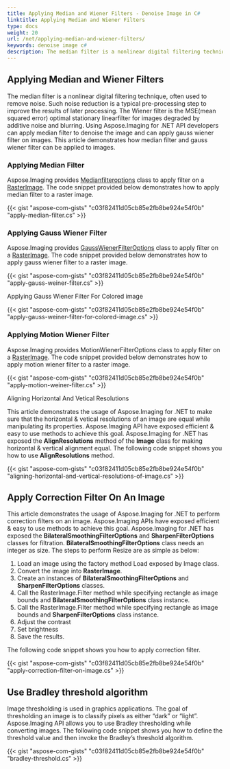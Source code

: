 ```yaml
---
title: Applying Median and Wiener Filters - Denoise Image in C#
linktitle: Applying Median and Wiener Filters
type: docs
weight: 20
url: /net/applying-median-and-wiener-filters/
keywords: denoise image c#
description: The median filter is a nonlinear digital filtering technique, often used to remove noise. Using C# Image Processing Library developers can apply median filter to denoise the image and can apply gauss wiener filter on images.
---
```


## **Applying Median and Wiener Filters**
The median filter is a nonlinear digital filtering technique, often used to remove noise. Such noise reduction is a typical pre-processing step to improve the results of later processing. The Wiener filter is the MSE(mean squared error) optimal stationary linearfilter for images degraded by additive noise and blurring. Using Aspose.Imaging for .NET API developers can apply median filter to denoise the image and can apply gauss wiener filter on images. This article demonstrates how median filter and gauss wiener filter can be applied to images.
### **Applying Median Filter**
Aspose.Imaging provides [Medianfilteroptions](https://reference.aspose.com/imaging/net/aspose.imaging.imagefilters.filteroptions/medianfilteroptions) class to apply filter on a [RasterImage](https://reference.aspose.com/imaging/net/aspose.imaging/rasterimage). The code snippet provided below demonstrates how to apply median filter to a raster image.

{{< gist "aspose-com-gists" "c03f82411d05cb85e2fb8be924e54f0b" "apply-median-filter.cs" >}}
### **Applying Gauss Wiener Filter**
Aspose.Imaging provides [GaussWienerFilterOptions](https://reference.aspose.com/imaging/net/aspose.imaging.imagefilters.filteroptions/gausswienerfilteroptions) class to apply filter on a [RasterImage](https://reference.aspose.com/imaging/net/aspose.imaging/rasterimage). The code snippet provided below demonstrates how to apply gauss wiener filter to a raster image.

{{< gist "aspose-com-gists" "c03f82411d05cb85e2fb8be924e54f0b" "apply-gauss-weiner-filter.cs" >}}

Applying Gauss Wiener Filter For Colored image

{{< gist "aspose-com-gists" "c03f82411d05cb85e2fb8be924e54f0b" "apply-gauss-weiner-filter-for-colored-image.cs" >}}
### **Applying Motion Wiener Filter**
Aspose.Imaging provides MotionWienerFilterOptions class to apply filter on a [RasterImage](https://reference.aspose.com/imaging/net/aspose.imaging/rasterimage). The code snippet provided below demonstrates how to apply motion wiener filter to a raster image.

{{< gist "aspose-com-gists" "c03f82411d05cb85e2fb8be924e54f0b" "apply-motion-weiner-filter.cs" >}}

Aligning Horizontal And Vetical Resolutions

This article demonstrates the usage of Aspose.Imaging for .NET to make sure that the horizontal & vetical resolutions of an image are equal while manipulating its properties. Aspose.Imaging API have exposed efficient & easy to use methods to achieve this goal. Aspose.Imaging for .NET has exposed the **AlignResolutions** method of the **Image** class for making horizontal & vertical alignment equal. The following code snippet shows you how to use **AlignResolutions** method.

{{< gist "aspose-com-gists" "c03f82411d05cb85e2fb8be924e54f0b" "aligning-horizontal-and-vertical-resolutions-of-image.cs" >}}
## **Apply Correction Filter On An Image**
This article demonstrates the usage of Aspose.Imaging for .NET to perform correction filters on an image. Aspose.Imaging APIs have exposed efficient & easy to use methods to achieve this goal. Aspose.Imaging for .NET has exposed the **BilateralSmoothingFilterOptions** and **SharpenFilterOptions** classes for filtration. **BilateralSmoothingFilterOptions** class needs an integer as size. The steps to perform Resize are as simple as below:

1. Load an image using the factory method Load exposed by Image class.
1. Convert the image into **RasterImage**.
1. Create an instances of **BilateralSmoothingFilterOptions** and **SharpenFilterOptions** classes.
1. Call the RasterImage.Filter method while specifying rectangle as image bounds and **BilateralSmoothingFilterOptions** class instance.
1. Call the RasterImage.Filter method while specifying rectangle as image bounds and **SharpenFilterOptions** class instance.
1. Adjust the contrast
1. Set brightness
1. Save the results.

The following code snippet shows you how to apply correction filter.

{{< gist "aspose-com-gists" "c03f82411d05cb85e2fb8be924e54f0b" "apply-correction-filter-on-image.cs" >}}
## **Use Bradley threshold algorithm**
Image thresholding is used in graphics applications. The goal of thresholding an image is to classify pixels as either “dark” or “light”. Aspose.Imaging API allows you to use Bradley thresholding while converting images. The following code snippet shows you how to define the threshold value and then invoke the Bradley’s threshold algorithm.

{{< gist "aspose-com-gists" "c03f82411d05cb85e2fb8be924e54f0b" "bradley-threshold.cs" >}}




